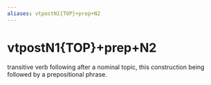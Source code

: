 ```yaml
---
aliases: vtpostN1{TOP}+prep+N2
---
```

# vtpostN1{TOP}+prep+N2

transitive verb following after a nominal topic, this construction being followed by a prepositional phrase.